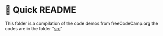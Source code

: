 # 🚧 Quick README

This folder is a compilation of the code demos from freeCodeCamp.org the codes are in the folder "[src](src/)"
